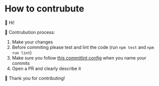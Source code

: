 # How to contrubute
👋 Hi!

📜 Contrubution process:
1. Make your changes
2. Before commiting please test and lint the code (run `npm test` and `npm run lint`)
3. Make sure you follow [this commitlint config](https://github.com/conventional-changelog/commitlint/tree/master/%40commitlint/config-conventional) when you name your commits
4. Open a PR and clearly describe it

🎉 Thank you for contributing!
